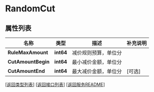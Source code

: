 # RandomCut

## 属性列表

名称 | 类型 | 描述 | 补充说明
------------ | ------------- | ------------- | -------------
**RuleMaxAmount** | **int64** | 减价规则预算，单位分 | 
**CutAmountBegin** | **int64** | 最小减价金额，单位分 | 
**CutAmountEnd** | **int64** | 最大减价金额，单位分 | [可选] 

[\[返回类型列表\]](README.md#类型列表)
[\[返回接口列表\]](README.md#接口列表)
[\[返回服务README\]](README.md)


